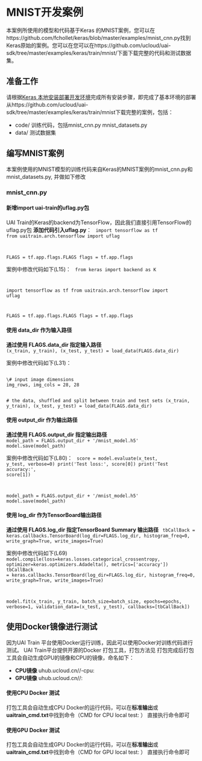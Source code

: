 

# MNIST开发案例

本案例所使用的模型和代码基于Keras 的MNIST案例，您可以在https://github.com/fchollet/keras/blob/master/examples/mnist_cnn.py找到Keras原始的案例。您可以在您可以在https://github.com/ucloud/uai-sdk/tree/master/examples/keras/train/mnist/下面下载完整的代码和测试数据集。

## 准备工作
请根据[Keras 本地安装部署开发环境](uai-train/guide/keras/local)完成所有安装步骤，即完成了基本环境的部署 
从https://github.com/ucloud/uai-sdk/tree/master/examples/keras/train/mnist下载完整的案例，包括：

  * code/ 训练代码，包括mnist_cnn.py mnist_datasets.py
  * data/ 测试数据集

## 编写MNIST案例
本案例使用的MNIST模型的训练代码来自Keras的MNIST案例的mnist_cnn.py和mnist_datasets.py, 并做如下修改 

### mnist_cnn.py
#### 新增import uai-train的uflag.py包
UAI Train的Keras的backend为TensorFlow，因此我们直接引用TensorFlow的uflag.py包 
**添加代码引入uflag.py**：
<code>
import tensorflow as tf
from uaitrain.arch.tensorflow import uflag

FLAGS = tf.app.flags.FLAGS
flags = tf.app.flags
</code>

案例中修改代码如下\(L15\)：
<code>
from keras import backend as K

import tensorflow as tf
from uaitrain.arch.tensorflow import uflag

FLAGS = tf.app.flags.FLAGS
flags = tf.app.flags
</code>

#### 使用 data_dir 作为输入路径
**通过使用 FLAGS.data\_dir 指定输入路径**
<code>
(x_train, y_train), (x_test, y_test) = load_data(FLAGS.data_dir)
</code>

案例中修改代码如下\(L31\)：

<code>
\# input image dimensions
img_rows, img_cols = 28, 28

\# the data, shuffled and split between train and test sets
(x_train, y_train), (x_test, y_test) = load_data(FLAGS.data_dir)
</code>

#### 使用 output_dir 作为输出路径
**通过使用 FLAGS.output\_dir 指定输出路径**
<code>
model_path = FLAGS.output_dir + '/mnist_model.h5'
model.save(model_path)
</code>

案例中修改代码如下\(L80\)：
<code>
score = model.evaluate(x_test, y_test, verbose=0)
print('Test loss:', score[0])
print('Test accuracy:', score[1])

model_path = FLAGS.output_dir + '/mnist_model.h5'
model.save(model_path)
</code>

#### 使用 log_dir 作为TensorBoard输出路径
**通过使用 FLAGS.log\_dir 指定TensorBoard Summary 输出路径**
<code>
tbCallBack = keras.callbacks.TensorBoard(log_dir=FLAGS.log_dir, histogram_freq=0, write_graph=True, write_images=True)
</code>

案例中修改代码如下\(L69\)
<code>
model.compile(loss=keras.losses.categorical_crossentropy,
              optimizer=keras.optimizers.Adadelta(),
              metrics=['accuracy'])
tbCallBack = keras.callbacks.TensorBoard(log_dir=FLAGS.log_dir, histogram_freq=0, write_graph=True, write_images=True)

model.fit(x_train, y_train,
          batch_size=batch_size,
          epochs=epochs,
          verbose=1,
          validation_data=(x_test, y_test),
          callbacks=[tbCallBack])
</code>

## 使用Docker镜像进行测试
因为UAI Train 平台使用Docker运行训练，因此可以使用Docker对训练代码进行测试。
UAI Train平台提供开源的Docker 打包工具，打包方法见[](uai-train/guide/keras/packing) 
打包完成后打包工具会自动生成GPU的镜像和CPU的镜像，命名如下：

  * **CPU镜像** uhub.ucloud.cn/<uhub-bucket>/<user-def-name>-cpu:<usr-def-tag>
  * **GPU镜像** uhub.ucloud.cn/<uhub-bucket>/<user-def-name>:<usr-def-tag>

#### 使用CPU Docker 测试
打包工具会自动生成CPU Docker的运行代码，可以在**标准输出**或**uaitrain\_cmd.txt**中找到命令（CMD for CPU local test: <docker run cmd> ）
直接执行命令即可

#### 使用GPU Docker 测试
打包工具会自动生成GPU Docker的运行代码，可以在**标准输出**或**uaitrain\_cmd.txt**中找到命令（CMD for GPU local test: <docker run cmd> ）
直接执行命令即可

